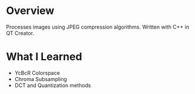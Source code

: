 # Overview
Processes images using JPEG compression algorithms. Written with C++ in QT Creator.
# What I Learned
- YcBcR Colorspace
- Chroma Subsampling
- DCT and Quantization methods

